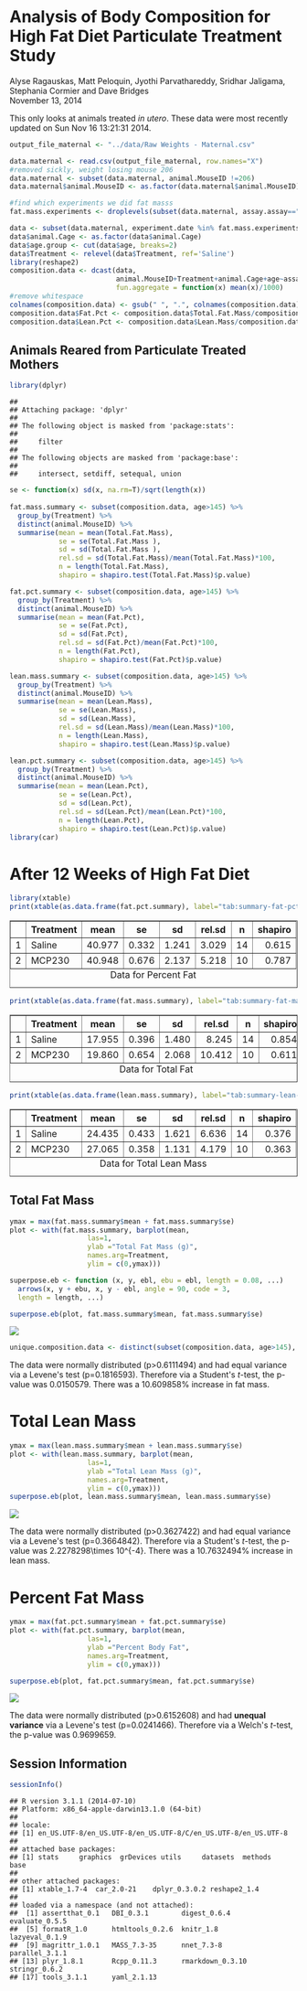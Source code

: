 # Analysis of Body Composition for High Fat Diet Particulate Treatment Study
Alyse Ragauskas, Matt Peloquin, Jyothi Parvathareddy, Sridhar Jaligama, Stephania Cormier and Dave Bridges  
November 13, 2014  

This only looks at animals treated *in utero*.  These data were most recently updated on Sun Nov 16 13:21:31 2014.


```r
output_file_maternal <- "../data/Raw Weights - Maternal.csv"

data.maternal <- read.csv(output_file_maternal, row.names="X")
#removed sickly, weight losing mouse 206
data.maternal <- subset(data.maternal, animal.MouseID !=206)
data.maternal$animal.MouseID <- as.factor(data.maternal$animal.MouseID)

#find which experiments we did fat masss
fat.mass.experiments <- droplevels(subset(data.maternal, assay.assay=="Total Fat Mass"))$experiment.date

data <- subset(data.maternal, experiment.date %in% fat.mass.experiments)
data$animal.Cage <- as.factor(data$animal.Cage)
data$age.group <- cut(data$age, breaks=2)
data$Treatment <- relevel(data$Treatment, ref='Saline')
library(reshape2)
composition.data <- dcast(data, 
                          animal.MouseID+Treatment+animal.Cage+age~assay.assay, value.var="values", 
                          fun.aggregate = function(x) mean(x)/1000)
#remove whitespace
colnames(composition.data) <- gsub(" ", ".", colnames(composition.data))
composition.data$Fat.Pct <- composition.data$Total.Fat.Mass/composition.data$Body.Weight*100
composition.data$Lean.Pct <- composition.data$Lean.Mass/composition.data$Body.Weight*100
```


## Animals Reared from Particulate Treated Mothers


```r
library(dplyr)
```

```
## 
## Attaching package: 'dplyr'
## 
## The following object is masked from 'package:stats':
## 
##     filter
## 
## The following objects are masked from 'package:base':
## 
##     intersect, setdiff, setequal, union
```

```r
se <- function(x) sd(x, na.rm=T)/sqrt(length(x))
                             
fat.mass.summary <- subset(composition.data, age>145) %>%
  group_by(Treatment) %>%
  distinct(animal.MouseID) %>%
  summarise(mean = mean(Total.Fat.Mass),
            se = se(Total.Fat.Mass ),
            sd = sd(Total.Fat.Mass ),
            rel.sd = sd(Total.Fat.Mass)/mean(Total.Fat.Mass)*100,
            n = length(Total.Fat.Mass),
            shapiro = shapiro.test(Total.Fat.Mass)$p.value)

fat.pct.summary <- subset(composition.data, age>145) %>%
  group_by(Treatment) %>%
  distinct(animal.MouseID) %>%
  summarise(mean = mean(Fat.Pct),
            se = se(Fat.Pct),
            sd = sd(Fat.Pct),
            rel.sd = sd(Fat.Pct)/mean(Fat.Pct)*100,
            n = length(Fat.Pct),
            shapiro = shapiro.test(Fat.Pct)$p.value)

lean.mass.summary <- subset(composition.data, age>145) %>%
  group_by(Treatment) %>%
  distinct(animal.MouseID) %>%
  summarise(mean = mean(Lean.Mass),
            se = se(Lean.Mass),
            sd = sd(Lean.Mass),
            rel.sd = sd(Lean.Mass)/mean(Lean.Mass)*100,
            n = length(Lean.Mass),
            shapiro = shapiro.test(Lean.Mass)$p.value)

lean.pct.summary <- subset(composition.data, age>145) %>%
  group_by(Treatment) %>%
  distinct(animal.MouseID) %>%
  summarise(mean = mean(Lean.Pct),
            se = se(Lean.Pct),
            sd = sd(Lean.Pct),
            rel.sd = sd(Lean.Pct)/mean(Lean.Pct)*100,
            n = length(Lean.Pct),
            shapiro = shapiro.test(Lean.Pct)$p.value)
library(car)
```

# After 12 Weeks of High Fat Diet


```r
library(xtable)
print(xtable(as.data.frame(fat.pct.summary), label="tab:summary-fat-pct", caption="Data for Percent Fat", digits=3), type='html')
```

<!-- html table generated in R 3.1.1 by xtable 1.7-4 package -->
<!-- Sun Nov 16 13:21:32 2014 -->
<table border=1>
<caption align="bottom"> Data for Percent Fat </caption>
<tr> <th>  </th> <th> Treatment </th> <th> mean </th> <th> se </th> <th> sd </th> <th> rel.sd </th> <th> n </th> <th> shapiro </th>  </tr>
  <tr> <td align="right"> 1 </td> <td> Saline </td> <td align="right"> 40.977 </td> <td align="right"> 0.332 </td> <td align="right"> 1.241 </td> <td align="right"> 3.029 </td> <td align="right">   14 </td> <td align="right"> 0.615 </td> </tr>
  <tr> <td align="right"> 2 </td> <td> MCP230 </td> <td align="right"> 40.948 </td> <td align="right"> 0.676 </td> <td align="right"> 2.137 </td> <td align="right"> 5.218 </td> <td align="right">   10 </td> <td align="right"> 0.787 </td> </tr>
   <a name=tab:summary-fat-pct></a>
</table>

```r
print(xtable(as.data.frame(fat.mass.summary), label="tab:summary-fat-mass", caption="Data for Total Fat", digits=3), type='html')
```

<!-- html table generated in R 3.1.1 by xtable 1.7-4 package -->
<!-- Sun Nov 16 13:21:32 2014 -->
<table border=1>
<caption align="bottom"> Data for Total Fat </caption>
<tr> <th>  </th> <th> Treatment </th> <th> mean </th> <th> se </th> <th> sd </th> <th> rel.sd </th> <th> n </th> <th> shapiro </th>  </tr>
  <tr> <td align="right"> 1 </td> <td> Saline </td> <td align="right"> 17.955 </td> <td align="right"> 0.396 </td> <td align="right"> 1.480 </td> <td align="right"> 8.245 </td> <td align="right">   14 </td> <td align="right"> 0.854 </td> </tr>
  <tr> <td align="right"> 2 </td> <td> MCP230 </td> <td align="right"> 19.860 </td> <td align="right"> 0.654 </td> <td align="right"> 2.068 </td> <td align="right"> 10.412 </td> <td align="right">   10 </td> <td align="right"> 0.611 </td> </tr>
   <a name=tab:summary-fat-mass></a>
</table>

```r
print(xtable(as.data.frame(lean.mass.summary), label="tab:summary-lean-mass", caption="Data for Total Lean Mass", digits=3), type='html')
```

<!-- html table generated in R 3.1.1 by xtable 1.7-4 package -->
<!-- Sun Nov 16 13:21:32 2014 -->
<table border=1>
<caption align="bottom"> Data for Total Lean Mass </caption>
<tr> <th>  </th> <th> Treatment </th> <th> mean </th> <th> se </th> <th> sd </th> <th> rel.sd </th> <th> n </th> <th> shapiro </th>  </tr>
  <tr> <td align="right"> 1 </td> <td> Saline </td> <td align="right"> 24.435 </td> <td align="right"> 0.433 </td> <td align="right"> 1.621 </td> <td align="right"> 6.636 </td> <td align="right">   14 </td> <td align="right"> 0.376 </td> </tr>
  <tr> <td align="right"> 2 </td> <td> MCP230 </td> <td align="right"> 27.065 </td> <td align="right"> 0.358 </td> <td align="right"> 1.131 </td> <td align="right"> 4.179 </td> <td align="right">   10 </td> <td align="right"> 0.363 </td> </tr>
   <a name=tab:summary-lean-mass></a>
</table>

## Total Fat Mass


```r
ymax = max(fat.mass.summary$mean + fat.mass.summary$se)
plot <- with(fat.mass.summary, barplot(mean,
                   las=1,
                   ylab ="Total Fat Mass (g)",
                   names.arg=Treatment,
                   ylim = c(0,ymax)))

superpose.eb <- function (x, y, ebl, ebu = ebl, length = 0.08, ...)
  arrows(x, y + ebu, x, y - ebl, angle = 90, code = 3,
  length = length, ...)

superpose.eb(plot, fat.mass.summary$mean, fat.mass.summary$se)
```

![](body_composition_analysis_files/figure-html/fat-mass-barplot-1.png) 

```r
unique.composition.data <- distinct(subset(composition.data, age>145), animal.MouseID)
```

The data were normally distributed (p>0.6111494) and had equal variance via a Levene's test (p=0.1816593).  Therefore via a Student's *t*-test, the p-value was 0.0150579.  There was a 10.609858% increase in fat mass.

# Total Lean Mass


```r
ymax = max(lean.mass.summary$mean + lean.mass.summary$se)
plot <- with(lean.mass.summary, barplot(mean,
                   las=1,
                   ylab ="Total Lean Mass (g)",
                   names.arg=Treatment,
                   ylim = c(0,ymax)))
superpose.eb(plot, lean.mass.summary$mean, lean.mass.summary$se)
```

![](body_composition_analysis_files/figure-html/lean-mass-barplot-1.png) 

The data were normally distributed (p>0.3627422) and had equal variance via a Levene's test (p=0.3664842).  Therefore via a Student's *t*-test, the p-value was 2.2278298\times 10^{-4}.  There was a 10.7632494% increase in lean mass.

# Percent Fat Mass

```r
ymax = max(fat.pct.summary$mean + fat.pct.summary$se)
plot <- with(fat.pct.summary, barplot(mean,
                   las=1,
                   ylab ="Percent Body Fat",
                   names.arg=Treatment,
                   ylim = c(0,ymax)))

superpose.eb(plot, fat.pct.summary$mean, fat.pct.summary$se)
```

![](body_composition_analysis_files/figure-html/fat-pct-barplot-1.png) 


The data were normally distributed (p>0.6152608) and had **unequal variance** via a Levene's test (p=0.0241466).  Therefore via a Welch's *t*-test, the p-value was 0.9699659.

## Session Information

```r
sessionInfo()
```

```
## R version 3.1.1 (2014-07-10)
## Platform: x86_64-apple-darwin13.1.0 (64-bit)
## 
## locale:
## [1] en_US.UTF-8/en_US.UTF-8/en_US.UTF-8/C/en_US.UTF-8/en_US.UTF-8
## 
## attached base packages:
## [1] stats     graphics  grDevices utils     datasets  methods   base     
## 
## other attached packages:
## [1] xtable_1.7-4  car_2.0-21    dplyr_0.3.0.2 reshape2_1.4 
## 
## loaded via a namespace (and not attached):
##  [1] assertthat_0.1   DBI_0.3.1        digest_0.6.4     evaluate_0.5.5  
##  [5] formatR_1.0      htmltools_0.2.6  knitr_1.8        lazyeval_0.1.9  
##  [9] magrittr_1.0.1   MASS_7.3-35      nnet_7.3-8       parallel_3.1.1  
## [13] plyr_1.8.1       Rcpp_0.11.3      rmarkdown_0.3.10 stringr_0.6.2   
## [17] tools_3.1.1      yaml_2.1.13
```
